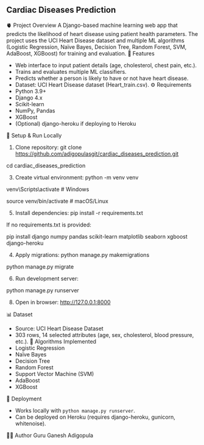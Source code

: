 Cardiac Diseases Prediction
-------------------------------------------------------

🫀 Project Overview
A Django-based machine learning web app that predicts the likelihood of heart disease using patient health parameters. The project uses the UCI Heart Disease dataset and multiple ML algorithms (Logistic Regression, Naïve Bayes, Decision Tree, Random Forest, SVM, AdaBoost, XGBoost) for training and evaluation.
📌 Features
- Web interface to input patient details (age, cholesterol, chest pain, etc.).
- Trains and evaluates multiple ML classifiers.
- Predicts whether a person is likely to have or not have heart disease.
- Dataset: UCI Heart Disease dataset (Heart_train.csv).
⚙️ Requirements
- Python 3.9+
- Django 4.x
- Scikit-learn
- NumPy, Pandas
- XGBoost
- (Optional) django-heroku if deploying to Heroku
  
🚀 Setup & Run Locally

1. Clone repository:
git clone https://github.com/adigopulasgit/cardiac_diseases_prediction.git

cd cardiac_diseases_prediction

3. Create virtual environment:
python -m venv venv

venv\Scripts\activate   # Windows

source venv/bin/activate   # macOS/Linux

5. Install dependencies:
pip install -r requirements.txt

If no requirements.txt is provided:

pip install django numpy pandas scikit-learn matplotlib seaborn xgboost django-heroku

4. Apply migrations:
python manage.py makemigrations

python manage.py migrate

6. Run development server:
   
python manage.py runserver

8. Open in browser: http://127.0.0.1:8000


📊 Dataset
- Source: UCI Heart Disease Dataset
- 303 rows, 14 selected attributes (age, sex, cholesterol, blood pressure, etc.).
🧠 Algorithms Implemented
- Logistic Regression
- Naïve Bayes
- Decision Tree
- Random Forest
- Support Vector Machine (SVM)
- AdaBoost
- XGBoost
  
📌 Deployment
- Works locally with `python manage.py runserver`.
- Can be deployed on Heroku (requires django-heroku, gunicorn, whitenoise).
  
👨‍💻 Author
Guru Ganesh Adigopula

